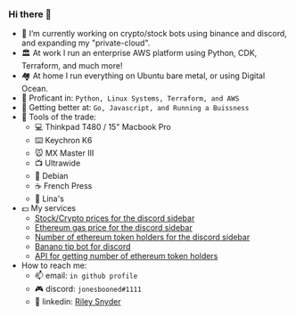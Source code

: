 ### Hi there 👋

- 🔭 I’m currently working on crypto/stock bots using binance and discord, and expanding my "private-cloud".
- 🏛️ At work I run an enterprise AWS platform using Python, CDK, Terraform, and much more!
- 🏘️ At home I run everything on Ubuntu bare metal, or using Digital Ocean.
- 🐍 Proficant in: `Python, Linux Systems, Terraform, and AWS`
- 🏫 Getting better at: `Go, Javascript, and Running a Buissness`
- :wrench: Tools of the trade:
  - 💻 Thinkpad T480 / 15" Macbook Pro
  - ⌨️ Keychron K6
  - 🐭 MX Master III
  - 📺 Ultrawide
  - 🐧 Debian 
  - ☕️ French Press
  - 🌮 Lina's
- :dollar: My services
  - [Stock/Crypto prices for the discord sidebar](https://github.com/rssnyder/discord-stock-ticker)
  - [Ethereum gas price for the discord sidebar](https://github.com/rssnyder/discord-eth-gas-price)
  - [Number of ethereum token holders for the discord sidebar](https://github.com/rssnyder/discord-eth-token-holders)
  - [Banano tip bot for discord](https://discord.com/api/oauth2/authorize?client_id=843492628330053653&permissions=2147875904&scope=bot)
  - [API for getting number of ethereum token holders](https://github.com/rssnyder/eth-token-holders)
- How to reach me:
  - 📫 email: `in github profile`
  - 🎮 discord: `jonesbooned#1111`
  - 🤵 linkedin: [Riley Snyder](https://www.linkedin.com/in/rileysnyder/)
